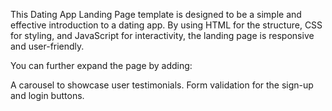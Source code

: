 This Dating App Landing Page template is designed to be a simple and effective introduction to a dating app. By using HTML for the structure, CSS for styling, and JavaScript for interactivity, the landing page is responsive and user-friendly.

You can further expand the page by adding:

A carousel to showcase user testimonials.
Form validation for the sign-up and login buttons.
